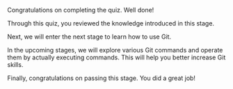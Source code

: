 Congratulations on completing the quiz.
Well done!

Through this quiz, you reviewed the knowledge introduced in this stage.

Next, we will enter the next stage to learn how to use Git.

In the upcoming stages, 
we will explore various Git commands and operate them by actually executing commands. 
This will help you better increase Git skills.

Finally, congratulations on passing this stage.
You did a great job!